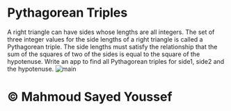# Pythagorean Triples
 A right triangle can have sides whose lengths are all integers. The set of three integer values for the side lengths of a right triangle is called a Pythagorean triple. The side lengths must satisfy the relationship that the sum of the squares of two of the sides is equal to the square of the hypotenuse. Write an app to find all Pythagorean triples for side1, side2 and the hypotenuse.
![main](https://blogger.googleusercontent.com/img/a/AVvXsEi1xsgCc6zyLbr7N5ZCkHb4S0ZtmNLOkigDJbGf8_o_tOo0IOsFmFLlwK0vxuJTkbD4kZwX8dMTnrwL0HOQ_dJ_9-uy0aQtQw6smcD6HO-u4vvovCKGvBh9KasH4amK2Gy1YFIRvUKP6Hefp5jSqLbRl3dz_yVbpJFyy4cZH-rYU26eaHaT-FDbNPa2=s1312)
 
# © Mahmoud Sayed Youssef

